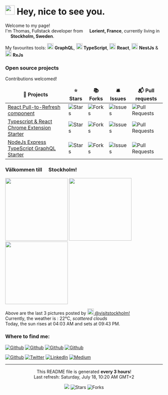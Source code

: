 <h1><img src="https://emojis.slackmojis.com/emojis/images/1531849430/4246/blob-sunglasses.gif?1531849430" width="30"/> Hey, nice to see you.</h1>


<p>Welcome to my page! </br> I'm Thomas, Fullstack developer from <img src="https://image.flaticon.com/icons/svg/197/197560.svg" width="13"/> <b>Lorient, France</b>, currently living in <img src="https://image.flaticon.com/icons/svg/197/197564.svg" width="13"/> <b>Stockholm, Sweden</b>. </p>
<p>My favourites tools: <img src="https://upload.wikimedia.org/wikipedia/commons/thumb/1/17/GraphQL_Logo.svg/1024px-GraphQL_Logo.svg.png" width="20"/> <b>GraphQL</b>, <img src="https://cdn.iconscout.com/icon/free/png-512/typescript-1174965.png" width="20"/> <b>TypeScript</b>, <img src="https://cdn4.iconfinder.com/data/icons/logos-3/600/React.js_logo-512.png" width="20"/> <b>React</b>, <img src="https://seeklogo.com/images/N/nestjs-logo-09342F76C0-seeklogo.com.png" width="20"/> <b>NestJs</b> & <img src="https://cdn.worldvectorlogo.com/logos/rxjs-1.svg" width="20"/> <b>RxJs</b> </p>
<h3>Open source projects</h3>
<p>Contributions welcomed!</p>
<table>
  <thead align="center">
    <tr>
      <td><b>🎁 Projects</b></td>
      <td><b>⭐ Stars</b></td>
      <td><b>📚 Forks</b></td>
      <td><b>🛎 Issues</b></td>
      <td><b>📬 Pull requests</b></td>
    </tr>
  </thead>
  <tbody>
    <tr>
	    <td><a href="https://github.com/thmsgbrt/react-simple-pull-to-refresh">React Pull-to-Refresh component</a></td>
      <td><img alt="Stars" src="https://img.shields.io/github/stars/thmsgbrt/react-simple-pull-to-refresh"/></td>
      <td><img alt="Forks" src="https://img.shields.io/github/forks/thmsgbrt/react-simple-pull-to-refresh"/></td>
      <td><img alt="Issues" src="https://img.shields.io/github/issues/thmsgbrt/react-simple-pull-to-refresh"/></td>
      <td><img alt="Pull Requests" src="https://img.shields.io/github/issues-pr/thmsgbrt/react-simple-pull-to-refresh"/></td>
    </tr>
	  <tr>
		  <td><a href="https://github.com/thmsgbrt/Chrome-Extension-with-React-and-Typescript-Starter-Pack">Typescript & React Chrome Extension Starter</a></td>
      <td><img alt="Stars" src="https://img.shields.io/github/stars/thmsgbrt/Chrome-Extension-with-React-and-Typescript-Starter-Pack"/></td>
      <td><img alt="Forks" src="https://img.shields.io/github/forks/thmsgbrt/Chrome-Extension-with-React-and-Typescript-Starter-Pack"/></td>
      <td><img alt="Issues" src="https://img.shields.io/github/issues/thmsgbrt/Chrome-Extension-with-React-and-Typescript-Starter-Pack"/></td>
      <td><img alt="Pull Requests" src="https://img.shields.io/github/issues-pr/thmsgbrt/Chrome-Extension-with-React-and-Typescript-Starter-Pack"/></td>
    </tr>
		<tr>
			<td><a href="https://github.com/thmsgbrt/nodejs-typescript-express-apollo-graphql-starter">NodeJs Express TypeScript GraphQL Starter</a></td>
      <td><img alt="Stars" src="https://img.shields.io/github/stars/thmsgbrt/nodejs-typescript-express-apollo-graphql-starter"/></td>
      <td><img alt="Forks" src="https://img.shields.io/github/forks/thmsgbrt/nodejs-typescript-express-apollo-graphql-starter"/></td>
      <td><img alt="Issues" src="https://img.shields.io/github/issues/thmsgbrt/nodejs-typescript-express-apollo-graphql-starter"/></td>
      <td><img alt="Pull Requests" src="https://img.shields.io/github/issues-pr/thmsgbrt/nodejs-typescript-express-apollo-graphql-starter"/></td>
    </tr>
  </tbody>
</table>
<h3>Välkommen till <img src="https://image.flaticon.com/icons/svg/197/197564.svg" width="13"/> Stockholm!</h3>
<p><img width="200" src="https:&#x2F;&#x2F;scontent-yyz1-1.cdninstagram.com&#x2F;v&#x2F;t51.2885-15&#x2F;sh0.08&#x2F;e35&#x2F;p640x640&#x2F;109428917_720096582110858_7594030147029476039_n.jpg?_nc_ht&#x3D;scontent-yyz1-1.cdninstagram.com&amp;_nc_cat&#x3D;102&amp;_nc_ohc&#x3D;wsOsH9aSGQYAX8bGQW4&amp;oh&#x3D;d44e8704f82889091b24808112b266f8&amp;oe&#x3D;5F3DEF2C" /> <img width="200" src="https:&#x2F;&#x2F;scontent-yyz1-1.cdninstagram.com&#x2F;v&#x2F;t51.2885-15&#x2F;sh0.08&#x2F;e35&#x2F;p640x640&#x2F;109982700_667365307322545_4140907586293659590_n.jpg?_nc_ht&#x3D;scontent-yyz1-1.cdninstagram.com&amp;_nc_cat&#x3D;101&amp;_nc_ohc&#x3D;iYl3t3PnDrYAX9Ex-QC&amp;oh&#x3D;3deb0f144f02b2fe07aac2e649f880c4&amp;oe&#x3D;5F3B10FE" /> <img width="200" src="https:&#x2F;&#x2F;scontent-yyz1-1.cdninstagram.com&#x2F;v&#x2F;t51.2885-15&#x2F;sh0.08&#x2F;e35&#x2F;p640x640&#x2F;107543629_416184569335292_4848287300918169564_n.jpg?_nc_ht&#x3D;scontent-yyz1-1.cdninstagram.com&amp;_nc_cat&#x3D;108&amp;_nc_ohc&#x3D;4GCUUE0a_9MAX9fUFCP&amp;oh&#x3D;b882035845415d62b5d65fa2657e3b67&amp;oe&#x3D;5F3D3DF2" /></p>
<p>Above are the last 3 pictures posted by <a href="https://www.instagram.com/visitstockholm/" target="_blank"><img src="https://upload.wikimedia.org/wikipedia/commons/thumb/e/e7/Instagram_logo_2016.svg/1024px-Instagram_logo_2016.svg.png" width="20"/> @visitstockholm!</a><br/>Currently, the weather is : 22°C, <i>scattered clouds</i></br>Today, the sun rises at 04:03 AM and sets at 09:43 PM.</p>
<h3>Where to find me:</h3>
<p><a href="https://github.com/thmsgbrt" target="_blank"><img alt="Github" src="https://img.shields.io/github/followers/thmsgbrt.svg?label=GitHub&style=social" /></a> <a href="https://twitter.com/Guibz16" target="_blank"><img alt="Github" src="https://img.shields.io/twitter/follow/Guibz16?label=Twitter&style=social" /></a> <a href="https://www.linkedin.com/in/thomas-guibert" target="_blank"><img alt="Github" src="https://img.shields.io/badge/LinkedIn-My_Resume-__?style=social&logo=LinkedIn" /></a> <a href="https://medium.com/@th.guibert" target="_blank"><img alt="Github" src="https://img.shields.io/badge/Medium-My_Stories-__?style=social&logo=Medium" /></a>
<p><a href="https://github.com/thmsgbrt" target="_blank"><img alt="Github" src="https://img.shields.io/badge/GitHub-%2312100E.svg?&style=for-the-badge&logo=Github&logoColor=white" /></a> <a href="https://twitter.com/Guibz16" target="_blank"><img alt="Twitter" src="https://img.shields.io/badge/twitter-%231DA1F2.svg?&style=for-the-badge&logo=twitter&logoColor=white" /></a> <a href="https://www.linkedin.com/in/thomas-guibert" target="_blank"><img alt="LinkedIn" src="hhttps://img.shields.io/badge/linkedin-%230077B5.svg?&style=for-the-badge&logo=linkedin&logoColor=white" /></a> <a href="https://medium.com/@th.guibert" target="_blank"><img alt="Medium" src="https://img.shields.io/badge/medium-%2312100E.svg?&style=for-the-badge&logo=medium&logoColor=white" /></a>
</p>

------------
<p align="center">This README file is generated <b>every 3 hours</b>!</br>Last refresh: Saturday, July 18, 10:20 AM GMT+2</p>
<p align="center"><img src="https://github.com/thmsgbrt/thmsgbrt/workflows/README%20build/badge.svg" /> <img alt="Stars" src="https://img.shields.io/github/stars/thmsgbrt/thmsgbrt"/> <img alt="Forks" src="https://img.shields.io/github/forks/thmsgbrt/thmsgbrt"/></td></p>

